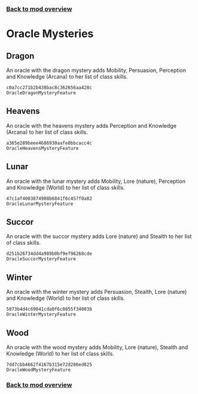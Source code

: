 ### [Back to mod overview](./README.md)

# Oracle Mysteries

## Dragon

An oracle with the dragon mystery adds Mobility, Persuasion, Perception and Knowledge (Arcana)  to her list of class skills.

`c0a7cc271b2b438bac8c362656aa428c`  
`OracleDragonMysteryFeature`  

## Heavens

An oracle with the heavens mystery adds Perception and Knowledge (Arcana)  to her list of class skills.

`a365e289beee4686930aafe0bbcacc4c`  
`OracleHeavensMysteryFeature`  

## Lunar

An oracle with the lunar mystery adds Mobility, Lore (nature), Perception  and Knowledge (World)  to her list of class skills.

`47c1af4003874908b6841f6c457f0a82`  
`OracleLunarMysteryFeature`  

## Succor

An oracle with the succor mystery adds Lore (nature) and Stealth to her list of class skills.

`d251b26734dd4a989b0bf9ef96268cde`  
`OracleSuccorMysteryFeature`  

## Winter

An oracle with the winter mystery adds Persuasion, Stealth, Lore (nature) and Knowledge (World)  to her list of class skills.

`5873b4d4c69041cda0f6c0855f34003b`  
`OracleWinterMysteryFeature`  

## Wood

An oracle with the wood mystery adds Mobility, Lore (nature), Stealth  and Knowledge (World)  to her list of class skills.

`7dd7cbb4662f4167b315e72d286ed825`  
`OracleWoodMysteryFeature`  


### [Back to mod overview](./README.md)
